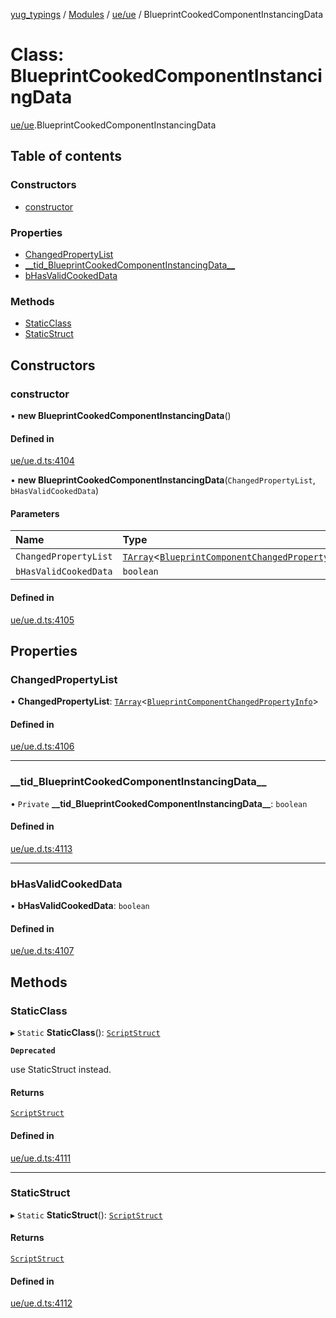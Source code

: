 [yug_typings](../README.md) / [Modules](../modules.md) / [ue/ue](../modules/ue_ue.md) / BlueprintCookedComponentInstancingData

# Class: BlueprintCookedComponentInstancingData

[ue/ue](../modules/ue_ue.md).BlueprintCookedComponentInstancingData

## Table of contents

### Constructors

- [constructor](ue_ue.BlueprintCookedComponentInstancingData.md#constructor)

### Properties

- [ChangedPropertyList](ue_ue.BlueprintCookedComponentInstancingData.md#changedpropertylist)
- [\_\_tid\_BlueprintCookedComponentInstancingData\_\_](ue_ue.BlueprintCookedComponentInstancingData.md#__tid_blueprintcookedcomponentinstancingdata__)
- [bHasValidCookedData](ue_ue.BlueprintCookedComponentInstancingData.md#bhasvalidcookeddata)

### Methods

- [StaticClass](ue_ue.BlueprintCookedComponentInstancingData.md#staticclass)
- [StaticStruct](ue_ue.BlueprintCookedComponentInstancingData.md#staticstruct)

## Constructors

### constructor

• **new BlueprintCookedComponentInstancingData**()

#### Defined in

[ue/ue.d.ts:4104](https://github.com/YugMetaverse/yug_typings/blob/b7d9b19/ue/ue.d.ts#L4104)

• **new BlueprintCookedComponentInstancingData**(`ChangedPropertyList`, `bHasValidCookedData`)

#### Parameters

| Name | Type |
| :------ | :------ |
| `ChangedPropertyList` | [`TArray`](../interfaces/ue_puerts.TArray.md)<[`BlueprintComponentChangedPropertyInfo`](ue_ue.BlueprintComponentChangedPropertyInfo.md)\> |
| `bHasValidCookedData` | `boolean` |

#### Defined in

[ue/ue.d.ts:4105](https://github.com/YugMetaverse/yug_typings/blob/b7d9b19/ue/ue.d.ts#L4105)

## Properties

### ChangedPropertyList

• **ChangedPropertyList**: [`TArray`](../interfaces/ue_puerts.TArray.md)<[`BlueprintComponentChangedPropertyInfo`](ue_ue.BlueprintComponentChangedPropertyInfo.md)\>

#### Defined in

[ue/ue.d.ts:4106](https://github.com/YugMetaverse/yug_typings/blob/b7d9b19/ue/ue.d.ts#L4106)

___

### \_\_tid\_BlueprintCookedComponentInstancingData\_\_

• `Private` **\_\_tid\_BlueprintCookedComponentInstancingData\_\_**: `boolean`

#### Defined in

[ue/ue.d.ts:4113](https://github.com/YugMetaverse/yug_typings/blob/b7d9b19/ue/ue.d.ts#L4113)

___

### bHasValidCookedData

• **bHasValidCookedData**: `boolean`

#### Defined in

[ue/ue.d.ts:4107](https://github.com/YugMetaverse/yug_typings/blob/b7d9b19/ue/ue.d.ts#L4107)

## Methods

### StaticClass

▸ `Static` **StaticClass**(): [`ScriptStruct`](ue_ue.ScriptStruct.md)

**`Deprecated`**

use StaticStruct instead.

#### Returns

[`ScriptStruct`](ue_ue.ScriptStruct.md)

#### Defined in

[ue/ue.d.ts:4111](https://github.com/YugMetaverse/yug_typings/blob/b7d9b19/ue/ue.d.ts#L4111)

___

### StaticStruct

▸ `Static` **StaticStruct**(): [`ScriptStruct`](ue_ue.ScriptStruct.md)

#### Returns

[`ScriptStruct`](ue_ue.ScriptStruct.md)

#### Defined in

[ue/ue.d.ts:4112](https://github.com/YugMetaverse/yug_typings/blob/b7d9b19/ue/ue.d.ts#L4112)

